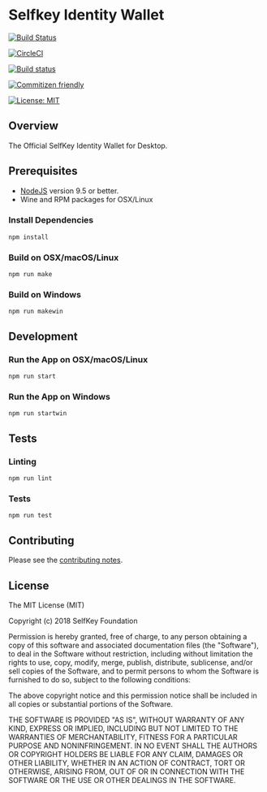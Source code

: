 # Selfkey Identity Wallet

[![Build Status](https://travis-ci.org/altninja/Identity-Wallet.svg?branch=standards)](https://travis-ci.org/altninja/Identity-Wallet)

[![CircleCI](https://circleci.com/gh/altninja/Identity-Wallet.svg?style=svg)](https://circleci.com/gh/altninja/Identity-Wallet)

[![Build status](https://ci.appveyor.com/api/projects/status/1oal9hxddsx3a25f?svg=true)](https://ci.appveyor.com/project/altninja/identity-wallet)

[![Commitizen friendly](https://img.shields.io/badge/commitizen-friendly-brightgreen.svg)](http://commitizen.github.io/cz-cli/)

[![License: MIT](https://img.shields.io/badge/License-MIT-yellow.svg)](https://opensource.org/licenses/MIT)

## Overview

The Official SelfKey Identity Wallet for Desktop.

## Prerequisites

* [NodeJS](https://nodejs.org) version 9.5 or better.
* Wine and RPM packages for OSX/Linux

### Install Dependencies

    npm install

### Build on OSX/macOS/Linux

    npm run make

### Build on Windows

    npm run makewin

## Development

### Run the App on OSX/macOS/Linux

    npm run start

### Run the App on Windows

    npm run startwin

## Tests

### Linting

    npm run lint

### Tests

    npm run test

## Contributing

Please see the [contributing notes](CONTRIBUTING.md).

## License

The MIT License (MIT)

Copyright (c) 2018 SelfKey Foundation

Permission is hereby granted, free of charge, to any person obtaining a copy of this software and associated documentation files (the "Software"), to deal in the Software without restriction, including without limitation the rights to use, copy, modify, merge, publish, distribute, sublicense, and/or sell copies of the Software, and to permit persons to whom the Software is furnished to do so, subject to the following conditions:

The above copyright notice and this permission notice shall be included in all copies or substantial portions of the Software.

THE SOFTWARE IS PROVIDED "AS IS", WITHOUT WARRANTY OF ANY KIND, EXPRESS OR IMPLIED, INCLUDING BUT NOT LIMITED TO THE WARRANTIES OF MERCHANTABILITY, FITNESS FOR A PARTICULAR PURPOSE AND NONINFRINGEMENT. IN NO EVENT SHALL THE AUTHORS OR COPYRIGHT HOLDERS BE LIABLE FOR ANY CLAIM, DAMAGES OR OTHER LIABILITY, WHETHER IN AN ACTION OF CONTRACT, TORT OR OTHERWISE, ARISING FROM, OUT OF OR IN CONNECTION WITH THE SOFTWARE OR THE USE OR OTHER DEALINGS IN THE SOFTWARE.
